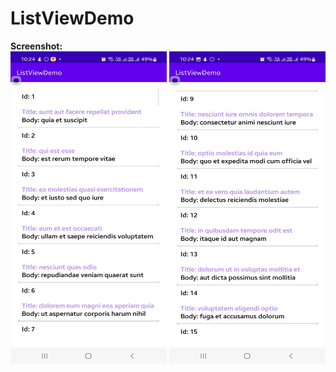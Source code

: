 ﻿# ListViewDemo<br>
 <b>Screenshot:</b><br>
<img src="Images/ss1.jpeg" width=250 height="500">
<img src="Images/ss2.jpeg" width=250 height="500">

